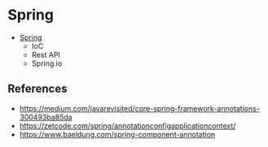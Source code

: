 # Spring

* [Spring](spring)
    * IoC
    * Rest API
    * Spring.io

## References

* https://medium.com/javarevisited/core-spring-framework-annotations-300493ba85da
* https://zetcode.com/spring/annotationconfigapplicationcontext/
* https://www.baeldung.com/spring-component-annotation